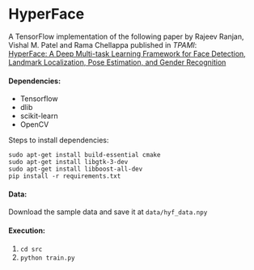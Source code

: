 # HyperFace
A TensorFlow implementation of the following paper by Rajeev Ranjan, Vishal M. Patel and Rama Chellappa published in _TPAMI_:  
[HyperFace: A Deep Multi-task Learning Framework for Face Detection, Landmark Localization, Pose Estimation, and Gender Recognition](https://arxiv.org/abs/1603.01249)

#### Dependencies:
* Tensorflow
* dlib
* scikit-learn
* OpenCV

Steps to install dependencies:
```
sudo apt-get install build-essential cmake
sudo apt-get install libgtk-3-dev
sudo apt-get install libboost-all-dev
pip install -r requirements.txt
```

#### Data:
Download the sample data and save it at `data/hyf_data.npy`

#### Execution:
1. `cd src`
2. `python train.py`